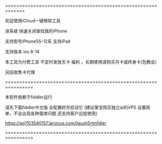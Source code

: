 =============================================================


欢迎使用iCloud一键移除工具

进系统  快速关闭查找我的iPhone 

支持型号iPhone5S-12系   支持iPad  

支持版本 ios 8-14

本工具为付费工具   不定时发放天卡 福利 ，长期使用请购买月卡或终身卡(包教会) 

另招收售卡代理

================================================================

本软件依赖于fiddler运行 

请先下载fiddler中文版 全配置好并启动它   (建议某宝购买独立ip的VPS 设置简单，不会出现各种蛋疼问题 还支持客户远程使用)

https://qq1103540157.lanzous.com/ilauxh5rtmfdler

================================================================
